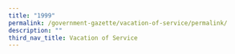 ```yaml
---
title: "1999"
permalink: /government-gazette/vacation-of-service/permalink/
description: ""
third_nav_title: Vacation of Service
---
```

